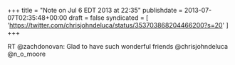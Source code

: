 +++
title = "Note on Jul 6 EDT 2013 at 22:35"
publishdate = 2013-07-07T02:35:48+00:00
draft = false
syndicated = [ 'https://twitter.com/chrisjohndeluca/status/353703868204466200?s=20' ]
+++

RT @zachdonovan: Glad to have such wonderful friends @chrisjohndeluca @n_o_moore
